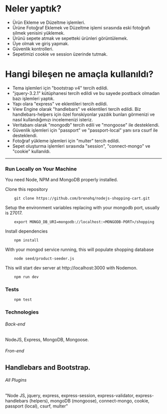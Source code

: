 # Neler yaptık?
* Ürün Ekleme ve Düzeltme işlemleri.
* Ürüne Fotoğraf Eklemek ve Düzeltme işlemi sırasında eski fotoğrafı silmek yenisini yüklemek.
* Ürünü sepete atmak ve sepetteki ürünleri görüntülemek.
* Üye olmak ve giriş yapmak.
* Güvenlik kontrolleri.
* Sepetimizi cookie ve session üzerinde tutmak.

# Hangi bileşen ne amaçla kullanıldı?
* Tema işlemleri için "bootstrap v4" tercih edildi.
* "jquery-3.2.1" kütüphanesi tercih edildi ve bu sayede postback olmadan bazı işlemleri yaptık.
* Yapı olara "express" ve eklentileri tercih edildi.
* View Engine olarak "handlebars" ve eklentileri tercih edildi. Biz handlebars-helpers için özel fonskiyonlar yazdık bunları görmenizi ve nasıl kullandığımızı incelemenizi isteriz.
* Veritabanı olarak "mongodb" tercih edili ve "mongoose" ile desteklendi.
* Güvenlik işlemleri için "passport" ve "passport-local" yanı sıra csurf ile desteklendi.
* Fotoğraf yükleme işlemleri için "multer" tercih edildi.
* Sepet oluşturma işlemleri sırasında "session", "connect-mongo" ve "cookie" kullanıldı.

---

### Run Locally on Your Machine
You need Node, NPM and MongoDB properly installed.

Clone this repository
``` shell
    git clone https://github.com/brenohq/nodejs-shopping-cart.git
```
Setup the environment variables replacing <MONGODB-PORT> with your mongodb port, usually is 27017.
``` shell
    export MONGO_DB_URI=mongodb://localhost:<MONGODB-PORT>/shopping
```
Install dependencies
``` shell
    npm install
```

With your mongod service running, this will populate shopping database
``` shell
    node seed/product-seeder.js 
```
This will start dev server at http://localhost:3000 with Nodemon.
``` shell
    npm run dev
```

### Tests
``` shell
    npm test
```

### Technologies
###### Back-end
NodeJS, Express, MongoDB, Mongoose. 
###### Fron-end
Handlebars and Bootstrap.
---

###### All Plugins
"Node JS, jquery, express, express-session, express-validator, express-handlebars (helpers), mongoDB (mongoose), connect-mongo, cookie, passport (local), csurf, multer"
